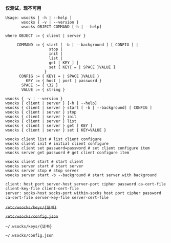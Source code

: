 
**仅测试，现不可用**

```
Usage: wsocks [ -h | --help ]
       wsocks { -v | --version }
       wsocks OBJECT COMMAND [-h | --help]

where OBJECT := { client | server }

     COMMAND := { start [ -b | --background ] [ CONFIG ] |
                   stop |
                   init |
                   list |
                   get [ KEY ] |
                   set [ KEY{ = | SPACE }VALUE ]
                 }
      CONFIG := { KEY{ = | SPACE }VALUE }
         KEY := { host | port | password }
       SPACE := { \32 }
       VALUE := { string }
```

    wsocks { -v | --version }
    wsocks { client | server } [-h | --help]
    wsocks { client | server } start [ -b | --background] [ CONFIG ]
    wsocks { client | server } stop
    wsocks { client | server } init
    wsocks { client | server } list
    wsocks { client | server } get [ KEY ]
    wsocks { client | server } set { KEY=VALUE }

    wsocks client list # list client configure
    wsocks client init # initial client configure
    wsocks client set password=password # set client configure item
    wsocks server get password # get client configure item

    wsocks client start # start client
    wsocks server start # start server
    wsocks server stop # stop server
    wsocks server start -b --background # start server with background


```
client: host port server-host server-port cipher password ca-cert-file client-key-file client-cert-file
server: socks-host socks-port within-socks host port cipher password ca-cert-file server-key-file server-cert-file
```


<del>`/etc/wsocks/keys/{证书}`</del>

<del>`/etc/wsocks/config.json`</del>

`~/.wsocks/keys/{证书}`

`~/.wsocks/config.json`
